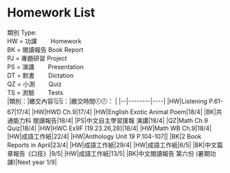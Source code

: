 # Homework List
類別 Type:
<br/>HW = 功課　　 Homework
<br/>BK = 閱讀報告 Book Report
<br/>PJ = 專題研習 Project
<br/>PS = 演講　　 Presentation
<br/>DT = 默書　　 Dictation
<br/>QZ = 小測　　 Quiz
<br/>TS = 測驗　　 Tests
<br/>
|類別：|繳交內容🗒️🗒️：|繳交時間🕗🕗： |
|--|--------|----|
|HW|Listening P.61-67|17/4|
|HW|HWD Ch.9|17/4|
|HW|English Exotic Animal Poem|18/4|
|BK|共通能力科 閱讀報告|18/4|
|PS|中文自主學習匯報 演講|18/4|
|QZ|Math Ch.9 Quiz|18/4|
|HW|HWC Ex9F (19.23.26,28)|18/4|
|HW|Math WB Ch.9|18/4|
|HW|成語工作紙|22/4|
|HW|Anthology Unit 19 P.104-107||
|BK|2 Book Reports in April|23/4|
|HW|成語工作紙|29/4|
|HW|成語工作紙|6/5|
|BK|中文篇章報告《口技》|9/5|
|HW|成語工作紙|13/5|
|BK|中文閱讀報告 第六份 (暑期功課)|Next year 1/9|
